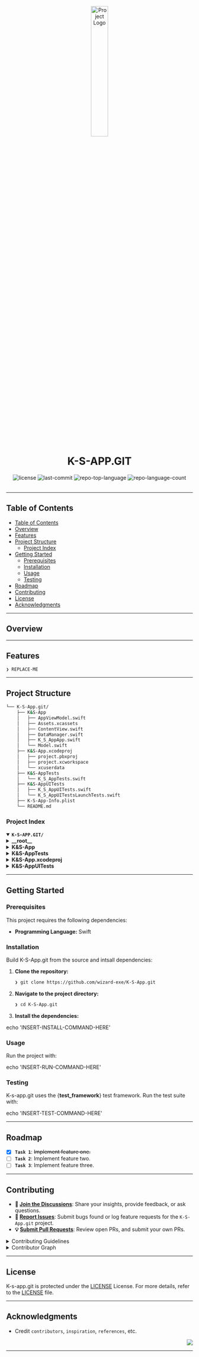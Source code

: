 <div id="top">

<!-- HEADER STYLE: CLASSIC -->
<div align="center">

<img src="readmeai/assets/logos/purple.svg" width="30%" style="position: relative; top: 0; right: 0;" alt="Project Logo"/>

# K-S-APP.GIT

<em></em>

<!-- BADGES -->
<img src="https://img.shields.io/github/license/wizard-exe/K-S-App.git?style=default&logo=opensourceinitiative&logoColor=white&color=0080ff" alt="license">
<img src="https://img.shields.io/github/last-commit/wizard-exe/K-S-App.git?style=default&logo=git&logoColor=white&color=0080ff" alt="last-commit">
<img src="https://img.shields.io/github/languages/top/wizard-exe/K-S-App.git?style=default&color=0080ff" alt="repo-top-language">
<img src="https://img.shields.io/github/languages/count/wizard-exe/K-S-App.git?style=default&color=0080ff" alt="repo-language-count">

<!-- default option, no dependency badges. -->


<!-- default option, no dependency badges. -->

</div>
<br>

---

## Table of Contents

- [Table of Contents](#table-of-contents)
- [Overview](#overview)
- [Features](#features)
- [Project Structure](#project-structure)
    - [Project Index](#project-index)
- [Getting Started](#getting-started)
    - [Prerequisites](#prerequisites)
    - [Installation](#installation)
    - [Usage](#usage)
    - [Testing](#testing)
- [Roadmap](#roadmap)
- [Contributing](#contributing)
- [License](#license)
- [Acknowledgments](#acknowledgments)

---

## Overview



---

## Features

<code>❯ REPLACE-ME</code>

---

## Project Structure

```sh
└── K-S-App.git/
    ├── K&S-App
    │   ├── AppViewModel.swift
    │   ├── Assets.xcassets
    │   ├── ContentView.swift
    │   ├── DataManager.swift
    │   ├── K_S_AppApp.swift
    │   └── Model.swift
    ├── K&S-App.xcodeproj
    │   ├── project.pbxproj
    │   ├── project.xcworkspace
    │   └── xcuserdata
    ├── K&S-AppTests
    │   └── K_S_AppTests.swift
    ├── K&S-AppUITests
    │   ├── K_S_AppUITests.swift
    │   └── K_S_AppUITestsLaunchTests.swift
    ├── K-S-App-Info.plist
    └── README.md
```

### Project Index

<details open>
	<summary><b><code>K-S-APP.GIT/</code></b></summary>
	<!-- __root__ Submodule -->
	<details>
		<summary><b>__root__</b></summary>
		<blockquote>
			<div class='directory-path' style='padding: 8px 0; color: #666;'>
				<code><b>⦿ __root__</b></code>
			<table style='width: 100%; border-collapse: collapse;'>
			<thead>
				<tr style='background-color: #f8f9fa;'>
					<th style='width: 30%; text-align: left; padding: 8px;'>File Name</th>
					<th style='text-align: left; padding: 8px;'>Summary</th>
				</tr>
			</thead>
				<tr style='border-bottom: 1px solid #eee;'>
					<td style='padding: 8px;'><b><a href='https://github.com/wizard-exe/K-S-App.git/blob/master/K-S-App-Info.plist'>K-S-App-Info.plist</a></b></td>
					<td style='padding: 8px;'>Code>❯ REPLACE-ME</code></td>
				</tr>
			</table>
		</blockquote>
	</details>
	<!-- K&S-App Submodule -->
	<details>
		<summary><b>K&S-App</b></summary>
		<blockquote>
			<div class='directory-path' style='padding: 8px 0; color: #666;'>
				<code><b>⦿ K&S-App</b></code>
			<table style='width: 100%; border-collapse: collapse;'>
			<thead>
				<tr style='background-color: #f8f9fa;'>
					<th style='width: 30%; text-align: left; padding: 8px;'>File Name</th>
					<th style='text-align: left; padding: 8px;'>Summary</th>
				</tr>
			</thead>
				<tr style='border-bottom: 1px solid #eee;'>
					<td style='padding: 8px;'><b><a href='https://github.com/wizard-exe/K-S-App.git/blob/master/K&S-App/DataManager.swift'>DataManager.swift</a></b></td>
					<td style='padding: 8px;'>Code>❯ REPLACE-ME</code></td>
				</tr>
				<tr style='border-bottom: 1px solid #eee;'>
					<td style='padding: 8px;'><b><a href='https://github.com/wizard-exe/K-S-App.git/blob/master/K&S-App/Model.swift'>Model.swift</a></b></td>
					<td style='padding: 8px;'>Code>❯ REPLACE-ME</code></td>
				</tr>
				<tr style='border-bottom: 1px solid #eee;'>
					<td style='padding: 8px;'><b><a href='https://github.com/wizard-exe/K-S-App.git/blob/master/K&S-App/K_S_AppApp.swift'>K_S_AppApp.swift</a></b></td>
					<td style='padding: 8px;'>Code>❯ REPLACE-ME</code></td>
				</tr>
				<tr style='border-bottom: 1px solid #eee;'>
					<td style='padding: 8px;'><b><a href='https://github.com/wizard-exe/K-S-App.git/blob/master/K&S-App/AppViewModel.swift'>AppViewModel.swift</a></b></td>
					<td style='padding: 8px;'>Code>❯ REPLACE-ME</code></td>
				</tr>
				<tr style='border-bottom: 1px solid #eee;'>
					<td style='padding: 8px;'><b><a href='https://github.com/wizard-exe/K-S-App.git/blob/master/K&S-App/ContentView.swift'>ContentView.swift</a></b></td>
					<td style='padding: 8px;'>Code>❯ REPLACE-ME</code></td>
				</tr>
			</table>
			<!-- Assets.xcassets Submodule -->
			<details>
				<summary><b>Assets.xcassets</b></summary>
				<blockquote>
					<div class='directory-path' style='padding: 8px 0; color: #666;'>
						<code><b>⦿ K&S-App.Assets.xcassets</b></code>
					<table style='width: 100%; border-collapse: collapse;'>
					<thead>
						<tr style='background-color: #f8f9fa;'>
							<th style='width: 30%; text-align: left; padding: 8px;'>File Name</th>
							<th style='text-align: left; padding: 8px;'>Summary</th>
						</tr>
					</thead>
						<tr style='border-bottom: 1px solid #eee;'>
							<td style='padding: 8px;'><b><a href='https://github.com/wizard-exe/K-S-App.git/blob/master/K&S-App/Assets.xcassets/Contents.json'>Contents.json</a></b></td>
							<td style='padding: 8px;'>Code>❯ REPLACE-ME</code></td>
						</tr>
					</table>
					<!-- KSBlue.colorset Submodule -->
					<details>
						<summary><b>KSBlue.colorset</b></summary>
						<blockquote>
							<div class='directory-path' style='padding: 8px 0; color: #666;'>
								<code><b>⦿ K&S-App.Assets.xcassets.KSBlue.colorset</b></code>
							<table style='width: 100%; border-collapse: collapse;'>
							<thead>
								<tr style='background-color: #f8f9fa;'>
									<th style='width: 30%; text-align: left; padding: 8px;'>File Name</th>
									<th style='text-align: left; padding: 8px;'>Summary</th>
								</tr>
							</thead>
								<tr style='border-bottom: 1px solid #eee;'>
									<td style='padding: 8px;'><b><a href='https://github.com/wizard-exe/K-S-App.git/blob/master/K&S-App/Assets.xcassets/KSBlue.colorset/Contents.json'>Contents.json</a></b></td>
									<td style='padding: 8px;'>Code>❯ REPLACE-ME</code></td>
								</tr>
							</table>
						</blockquote>
					</details>
					<!-- Logo.imageset Submodule -->
					<details>
						<summary><b>Logo.imageset</b></summary>
						<blockquote>
							<div class='directory-path' style='padding: 8px 0; color: #666;'>
								<code><b>⦿ K&S-App.Assets.xcassets.Logo.imageset</b></code>
							<table style='width: 100%; border-collapse: collapse;'>
							<thead>
								<tr style='background-color: #f8f9fa;'>
									<th style='width: 30%; text-align: left; padding: 8px;'>File Name</th>
									<th style='text-align: left; padding: 8px;'>Summary</th>
								</tr>
							</thead>
								<tr style='border-bottom: 1px solid #eee;'>
									<td style='padding: 8px;'><b><a href='https://github.com/wizard-exe/K-S-App.git/blob/master/K&S-App/Assets.xcassets/Logo.imageset/Contents.json'>Contents.json</a></b></td>
									<td style='padding: 8px;'>Code>❯ REPLACE-ME</code></td>
								</tr>
							</table>
						</blockquote>
					</details>
					<!-- AppIcon.appiconset Submodule -->
					<details>
						<summary><b>AppIcon.appiconset</b></summary>
						<blockquote>
							<div class='directory-path' style='padding: 8px 0; color: #666;'>
								<code><b>⦿ K&S-App.Assets.xcassets.AppIcon.appiconset</b></code>
							<table style='width: 100%; border-collapse: collapse;'>
							<thead>
								<tr style='background-color: #f8f9fa;'>
									<th style='width: 30%; text-align: left; padding: 8px;'>File Name</th>
									<th style='text-align: left; padding: 8px;'>Summary</th>
								</tr>
							</thead>
								<tr style='border-bottom: 1px solid #eee;'>
									<td style='padding: 8px;'><b><a href='https://github.com/wizard-exe/K-S-App.git/blob/master/K&S-App/Assets.xcassets/AppIcon.appiconset/Contents.json'>Contents.json</a></b></td>
									<td style='padding: 8px;'>Code>❯ REPLACE-ME</code></td>
								</tr>
							</table>
						</blockquote>
					</details>
					<!-- AccentColor.colorset Submodule -->
					<details>
						<summary><b>AccentColor.colorset</b></summary>
						<blockquote>
							<div class='directory-path' style='padding: 8px 0; color: #666;'>
								<code><b>⦿ K&S-App.Assets.xcassets.AccentColor.colorset</b></code>
							<table style='width: 100%; border-collapse: collapse;'>
							<thead>
								<tr style='background-color: #f8f9fa;'>
									<th style='width: 30%; text-align: left; padding: 8px;'>File Name</th>
									<th style='text-align: left; padding: 8px;'>Summary</th>
								</tr>
							</thead>
								<tr style='border-bottom: 1px solid #eee;'>
									<td style='padding: 8px;'><b><a href='https://github.com/wizard-exe/K-S-App.git/blob/master/K&S-App/Assets.xcassets/AccentColor.colorset/Contents.json'>Contents.json</a></b></td>
									<td style='padding: 8px;'>Code>❯ REPLACE-ME</code></td>
								</tr>
							</table>
						</blockquote>
					</details>
				</blockquote>
			</details>
		</blockquote>
	</details>
	<!-- K&S-AppTests Submodule -->
	<details>
		<summary><b>K&S-AppTests</b></summary>
		<blockquote>
			<div class='directory-path' style='padding: 8px 0; color: #666;'>
				<code><b>⦿ K&S-AppTests</b></code>
			<table style='width: 100%; border-collapse: collapse;'>
			<thead>
				<tr style='background-color: #f8f9fa;'>
					<th style='width: 30%; text-align: left; padding: 8px;'>File Name</th>
					<th style='text-align: left; padding: 8px;'>Summary</th>
				</tr>
			</thead>
				<tr style='border-bottom: 1px solid #eee;'>
					<td style='padding: 8px;'><b><a href='https://github.com/wizard-exe/K-S-App.git/blob/master/K&S-AppTests/K_S_AppTests.swift'>K_S_AppTests.swift</a></b></td>
					<td style='padding: 8px;'>Code>❯ REPLACE-ME</code></td>
				</tr>
			</table>
		</blockquote>
	</details>
	<!-- K&S-App.xcodeproj Submodule -->
	<details>
		<summary><b>K&S-App.xcodeproj</b></summary>
		<blockquote>
			<div class='directory-path' style='padding: 8px 0; color: #666;'>
				<code><b>⦿ K&S-App.xcodeproj</b></code>
			<table style='width: 100%; border-collapse: collapse;'>
			<thead>
				<tr style='background-color: #f8f9fa;'>
					<th style='width: 30%; text-align: left; padding: 8px;'>File Name</th>
					<th style='text-align: left; padding: 8px;'>Summary</th>
				</tr>
			</thead>
				<tr style='border-bottom: 1px solid #eee;'>
					<td style='padding: 8px;'><b><a href='https://github.com/wizard-exe/K-S-App.git/blob/master/K&S-App.xcodeproj/project.pbxproj'>project.pbxproj</a></b></td>
					<td style='padding: 8px;'>Code>❯ REPLACE-ME</code></td>
				</tr>
			</table>
			<!-- project.xcworkspace Submodule -->
			<details>
				<summary><b>project.xcworkspace</b></summary>
				<blockquote>
					<div class='directory-path' style='padding: 8px 0; color: #666;'>
						<code><b>⦿ K&S-App.xcodeproj.project.xcworkspace</b></code>
					<table style='width: 100%; border-collapse: collapse;'>
					<thead>
						<tr style='background-color: #f8f9fa;'>
							<th style='width: 30%; text-align: left; padding: 8px;'>File Name</th>
							<th style='text-align: left; padding: 8px;'>Summary</th>
						</tr>
					</thead>
						<tr style='border-bottom: 1px solid #eee;'>
							<td style='padding: 8px;'><b><a href='https://github.com/wizard-exe/K-S-App.git/blob/master/K&S-App.xcodeproj/project.xcworkspace/contents.xcworkspacedata'>contents.xcworkspacedata</a></b></td>
							<td style='padding: 8px;'>Code>❯ REPLACE-ME</code></td>
						</tr>
					</table>
					<!-- xcshareddata Submodule -->
					<details>
						<summary><b>xcshareddata</b></summary>
						<blockquote>
							<div class='directory-path' style='padding: 8px 0; color: #666;'>
								<code><b>⦿ K&S-App.xcodeproj.project.xcworkspace.xcshareddata</b></code>
							<!-- swiftpm Submodule -->
							<details>
								<summary><b>swiftpm</b></summary>
								<blockquote>
									<div class='directory-path' style='padding: 8px 0; color: #666;'>
										<code><b>⦿ K&S-App.xcodeproj.project.xcworkspace.xcshareddata.swiftpm</b></code>
									<table style='width: 100%; border-collapse: collapse;'>
									<thead>
										<tr style='background-color: #f8f9fa;'>
											<th style='width: 30%; text-align: left; padding: 8px;'>File Name</th>
											<th style='text-align: left; padding: 8px;'>Summary</th>
										</tr>
									</thead>
										<tr style='border-bottom: 1px solid #eee;'>
											<td style='padding: 8px;'><b><a href='https://github.com/wizard-exe/K-S-App.git/blob/master/K&S-App.xcodeproj/project.xcworkspace/xcshareddata/swiftpm/Package.resolved'>Package.resolved</a></b></td>
											<td style='padding: 8px;'>Code>❯ REPLACE-ME</code></td>
										</tr>
									</table>
								</blockquote>
							</details>
						</blockquote>
					</details>
					<!-- xcuserdata Submodule -->
					<details>
						<summary><b>xcuserdata</b></summary>
						<blockquote>
							<div class='directory-path' style='padding: 8px 0; color: #666;'>
								<code><b>⦿ K&S-App.xcodeproj.project.xcworkspace.xcuserdata</b></code>
							<!-- maximiliankrug.xcuserdatad Submodule -->
							<details>
								<summary><b>maximiliankrug.xcuserdatad</b></summary>
								<blockquote>
									<div class='directory-path' style='padding: 8px 0; color: #666;'>
										<code><b>⦿ K&S-App.xcodeproj.project.xcworkspace.xcuserdata.maximiliankrug.xcuserdatad</b></code>
									<table style='width: 100%; border-collapse: collapse;'>
									<thead>
										<tr style='background-color: #f8f9fa;'>
											<th style='width: 30%; text-align: left; padding: 8px;'>File Name</th>
											<th style='text-align: left; padding: 8px;'>Summary</th>
										</tr>
									</thead>
										<tr style='border-bottom: 1px solid #eee;'>
											<td style='padding: 8px;'><b><a href='https://github.com/wizard-exe/K-S-App.git/blob/master/K&S-App.xcodeproj/project.xcworkspace/xcuserdata/maximiliankrug.xcuserdatad/UserInterfaceState.xcuserstate'>UserInterfaceState.xcuserstate</a></b></td>
											<td style='padding: 8px;'>Code>❯ REPLACE-ME</code></td>
										</tr>
									</table>
								</blockquote>
							</details>
						</blockquote>
					</details>
				</blockquote>
			</details>
			<!-- xcuserdata Submodule -->
			<details>
				<summary><b>xcuserdata</b></summary>
				<blockquote>
					<div class='directory-path' style='padding: 8px 0; color: #666;'>
						<code><b>⦿ K&S-App.xcodeproj.xcuserdata</b></code>
					<!-- maximiliankrug.xcuserdatad Submodule -->
					<details>
						<summary><b>maximiliankrug.xcuserdatad</b></summary>
						<blockquote>
							<div class='directory-path' style='padding: 8px 0; color: #666;'>
								<code><b>⦿ K&S-App.xcodeproj.xcuserdata.maximiliankrug.xcuserdatad</b></code>
							<!-- xcschemes Submodule -->
							<details>
								<summary><b>xcschemes</b></summary>
								<blockquote>
									<div class='directory-path' style='padding: 8px 0; color: #666;'>
										<code><b>⦿ K&S-App.xcodeproj.xcuserdata.maximiliankrug.xcuserdatad.xcschemes</b></code>
									<table style='width: 100%; border-collapse: collapse;'>
									<thead>
										<tr style='background-color: #f8f9fa;'>
											<th style='width: 30%; text-align: left; padding: 8px;'>File Name</th>
											<th style='text-align: left; padding: 8px;'>Summary</th>
										</tr>
									</thead>
										<tr style='border-bottom: 1px solid #eee;'>
											<td style='padding: 8px;'><b><a href='https://github.com/wizard-exe/K-S-App.git/blob/master/K&S-App.xcodeproj/xcuserdata/maximiliankrug.xcuserdatad/xcschemes/xcschememanagement.plist'>xcschememanagement.plist</a></b></td>
											<td style='padding: 8px;'>Code>❯ REPLACE-ME</code></td>
										</tr>
									</table>
								</blockquote>
							</details>
						</blockquote>
					</details>
				</blockquote>
			</details>
		</blockquote>
	</details>
	<!-- K&S-AppUITests Submodule -->
	<details>
		<summary><b>K&S-AppUITests</b></summary>
		<blockquote>
			<div class='directory-path' style='padding: 8px 0; color: #666;'>
				<code><b>⦿ K&S-AppUITests</b></code>
			<table style='width: 100%; border-collapse: collapse;'>
			<thead>
				<tr style='background-color: #f8f9fa;'>
					<th style='width: 30%; text-align: left; padding: 8px;'>File Name</th>
					<th style='text-align: left; padding: 8px;'>Summary</th>
				</tr>
			</thead>
				<tr style='border-bottom: 1px solid #eee;'>
					<td style='padding: 8px;'><b><a href='https://github.com/wizard-exe/K-S-App.git/blob/master/K&S-AppUITests/K_S_AppUITestsLaunchTests.swift'>K_S_AppUITestsLaunchTests.swift</a></b></td>
					<td style='padding: 8px;'>Code>❯ REPLACE-ME</code></td>
				</tr>
				<tr style='border-bottom: 1px solid #eee;'>
					<td style='padding: 8px;'><b><a href='https://github.com/wizard-exe/K-S-App.git/blob/master/K&S-AppUITests/K_S_AppUITests.swift'>K_S_AppUITests.swift</a></b></td>
					<td style='padding: 8px;'>Code>❯ REPLACE-ME</code></td>
				</tr>
			</table>
		</blockquote>
	</details>
</details>

---

## Getting Started

### Prerequisites

This project requires the following dependencies:

- **Programming Language:** Swift

### Installation

Build K-S-App.git from the source and intsall dependencies:

1. **Clone the repository:**

    ```sh
    ❯ git clone https://github.com/wizard-exe/K-S-App.git
    ```

2. **Navigate to the project directory:**

    ```sh
    ❯ cd K-S-App.git
    ```

3. **Install the dependencies:**

echo 'INSERT-INSTALL-COMMAND-HERE'

### Usage

Run the project with:

echo 'INSERT-RUN-COMMAND-HERE'

### Testing

K-s-app.git uses the {__test_framework__} test framework. Run the test suite with:

echo 'INSERT-TEST-COMMAND-HERE'

---

## Roadmap

- [X] **`Task 1`**: <strike>Implement feature one.</strike>
- [ ] **`Task 2`**: Implement feature two.
- [ ] **`Task 3`**: Implement feature three.

---

## Contributing

- **💬 [Join the Discussions](https://github.com/wizard-exe/K-S-App.git/discussions)**: Share your insights, provide feedback, or ask questions.
- **🐛 [Report Issues](https://github.com/wizard-exe/K-S-App.git/issues)**: Submit bugs found or log feature requests for the `K-S-App.git` project.
- **💡 [Submit Pull Requests](https://github.com/wizard-exe/K-S-App.git/blob/main/CONTRIBUTING.md)**: Review open PRs, and submit your own PRs.

<details closed>
<summary>Contributing Guidelines</summary>

1. **Fork the Repository**: Start by forking the project repository to your github account.
2. **Clone Locally**: Clone the forked repository to your local machine using a git client.
   ```sh
   git clone https://github.com/wizard-exe/K-S-App.git
   ```
3. **Create a New Branch**: Always work on a new branch, giving it a descriptive name.
   ```sh
   git checkout -b new-feature-x
   ```
4. **Make Your Changes**: Develop and test your changes locally.
5. **Commit Your Changes**: Commit with a clear message describing your updates.
   ```sh
   git commit -m 'Implemented new feature x.'
   ```
6. **Push to github**: Push the changes to your forked repository.
   ```sh
   git push origin new-feature-x
   ```
7. **Submit a Pull Request**: Create a PR against the original project repository. Clearly describe the changes and their motivations.
8. **Review**: Once your PR is reviewed and approved, it will be merged into the main branch. Congratulations on your contribution!
</details>

<details closed>
<summary>Contributor Graph</summary>
<br>
<p align="left">
   <a href="https://github.com{/wizard-exe/K-S-App.git/}graphs/contributors">
      <img src="https://contrib.rocks/image?repo=wizard-exe/K-S-App.git">
   </a>
</p>
</details>

---

## License

K-s-app.git is protected under the [LICENSE](https://choosealicense.com/licenses) License. For more details, refer to the [LICENSE](https://choosealicense.com/licenses/) file.

---

## Acknowledgments

- Credit `contributors`, `inspiration`, `references`, etc.

<div align="right">

[![][back-to-top]](#top)

</div>


[back-to-top]: https://img.shields.io/badge/-BACK_TO_TOP-151515?style=flat-square


---

